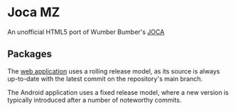 # Joca MZ
An unofficial HTML5 port of Wumber Bumber's [JOCA](https://wumberbumber.itch.io/joca)

## Packages
The [web application](https://jocamz.oathpixel.cc) uses a rolling release model, as its source is always up-to-date with the latest commit on the repository's main branch.

The Android application uses a fixed release model, where a new version is typically introduced after a number of noteworthy commits.